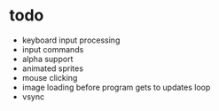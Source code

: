# todo
- keyboard input processing
- input commands
- alpha support
- animated sprites
- mouse clicking
- image loading before program gets to updates loop
- vsync